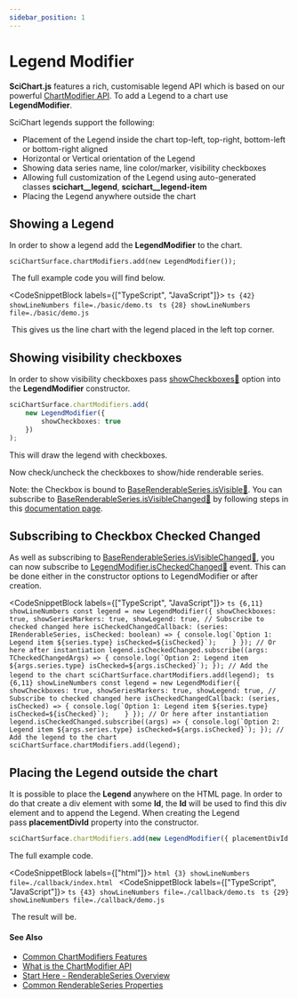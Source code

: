 ```yaml
---
sidebar_position: 1
---
```


# Legend Modifier

**SciChart.js** features a rich, customisable legend API which is based on our powerful [ChartModifier API](/2d-charts/chart-modifier-api/chart-modifier-api-overview). To add a Legend to a chart use **LegendModifier**.

SciChart legends support the following:

*   Placement of the Legend inside the chart top-left, top-right, bottom-left or bottom-right aligned
*   Horizontal or Vertical orientation of the Legend
*   Showing data series name, line color/marker, visibility checkboxes
*   Allowing full customization of the Legend using auto-generated classes **scichart\_\_legend**, **scichart\_\_legend-item**
*   Placing the Legend anywhere outside the chart

Showing a Legend
----------------

In order to show a legend add the **LegendModifier** to the chart.

`sciChartSurface.chartModifiers.add(new LegendModifier());`

 The full example code you will find below.

<CodeSnippetBlock labels={["TypeScript", "JavaScript"]}>
    ```ts {42} showLineNumbers file=./basic/demo.ts
    ```
    ```ts {28} showLineNumbers file=./basic/demo.js
    ```
</CodeSnippetBlock>

 This gives us the line chart with the legend placed in the left top corner.

<CenteredImageWrapper
    src="/images/LegendModifier_1.png"
    alt="Legend Modifier Example"
/>

Showing visibility checkboxes
-----------------------------

In order to show visibility checkboxes pass [showCheckboxes:blue_book:](https://www.scichart.com/documentation/js/current/typedoc/classes/legendmodifier.html#showcheckboxes) option into the **LegendModifier** constructor.

```ts {3} showLineNumbers
sciChartSurface.chartModifiers.add(
    new LegendModifier({ 
        showCheckboxes: true 
    })
);
```

This will draw the legend with checkboxes.

Now check/uncheck the checkboxes to show/hide renderable series. 

<CenteredImageWrapper
    src="/images/LegendModifier_2.png"
    alt="Legend Modifier with Checkboxes Example"
/>

Note: the Checkbox is bound to [BaseRenderableSeries.isVisible:blue_book:](https://www.scichart.com/documentation/js/current/typedoc/classes/baserenderableseries.html#isvisible). You can subscribe to [BaseRenderableSeries.isVisibleChanged:blue_book:](https://www.scichart.com/documentation/js/current/typedoc/classes/baserenderableseries.html#isvisiblechanged) by following steps in this [documentation page](/2d-charts/chart-types/common-series-apis/is-visible).

Subscribing to Checkbox Checked Changed
---------------------------------------

As well as subscribing to [BaseRenderableSeries.isVisibleChanged:blue_book:](https://www.scichart.com/documentation/js/current/typedoc/classes/baserenderableseries.html#isvisiblechanged), you can now subscribe to [LegendModifier.isCheckedChanged:blue_book:](https://www.scichart.com/documentation/js/current/typedoc/classes/legendmodifier.html#ischeckedchanged) event. This can be done either in the constructor options to LegendModifier or after creation.

<CodeSnippetBlock labels={["TypeScript", "JavaScript"]}>
    ```ts {6,11} showLineNumbers
    const legend = new LegendModifier({
        showCheckboxes: true,
        showSeriesMarkers: true,
        showLegend: true,
        // Subscribe to checked changed here
        isCheckedChangedCallback: (series: IRenderableSeries, isChecked: boolean) => {
            console.log(`Option 1: Legend item ${series.type} isChecked=${isChecked}`);   
        }
    });
    // Or here after instantiation
    legend.isCheckedChanged.subscribe((args: TCheckedChangedArgs) => {
        console.log(`Option 2: Legend item ${args.series.type} isChecked=${args.isChecked}`);
    });
    // Add the legend to the chart
    sciChartSurface.chartModifiers.add(legend);
    ```
    ```ts {6,11} showLineNumbers
    const legend = new LegendModifier({
        showCheckboxes: true,
        showSeriesMarkers: true,
        showLegend: true,
        // Subscribe to checked changed here
        isCheckedChangedCallback: (series, isChecked) => {
            console.log(`Option 1: Legend item ${series.type} isChecked=${isChecked}`);   
        }
    });
    // Or here after instantiation
    legend.isCheckedChanged.subscribe((args) => {
        console.log(`Option 2: Legend item ${args.series.type} isChecked=${args.isChecked}`);
    });
    // Add the legend to the chart
    sciChartSurface.chartModifiers.add(legend);
    ```
</CodeSnippetBlock>

Placing the Legend outside the chart
------------------------------------

It is possible to place the **Legend** anywhere on the HTML page. In order to do that create a div element with some **Id**, the **Id** will be used to find this div element and to append the Legend. When creating the Legend pass **placementDivId** property into the constructor.

```ts
sciChartSurface.chartModifiers.add(new LegendModifier({ placementDivId: "legend-div-id" }));
```

The full example code.

<CodeSnippetBlock labels={["html"]}>
    ```html {3} showLineNumbers file=./callback/index.html
    ```
</CodeSnippetBlock>
<CodeSnippetBlock labels={["TypeScript", "JavaScript"]}>
    ```ts {43} showLineNumbers file=./callback/demo.ts
    ```
    ```ts {29} showLineNumbers file=./callback/demo.js
    ```
</CodeSnippetBlock>

 The result will be.

<LiveDocSnippet 
    name="./callback/demo" 
    htmlPath="./callback/index.html"
/>

#### See Also

* [Common ChartModifiers Features](/2d-charts/chart-modifier-api/common-features/)
* [What is the ChartModifier API](/2d-charts/chart-modifier-api/chart-modifier-api-overview)
* [Start Here - RenderableSeries Overview](/2d-charts/chart-types/renderable-series-api-overview)
* [Common RenderableSeries Properties](/2d-charts/chart-types/common-series-apis/drawing-point-markers)